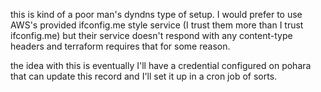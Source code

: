 this is kind of a poor man's dyndns type of setup. I would prefer to use AWS's provided ifconfig.me style service (I trust them more than I trust ifconfig.me) but their service doesn't respond with any content-type headers and terraform requires that for some reason.

the idea with this is eventually I'll have a credential configured on pohara that can update this record and I'll set it up in a cron job of sorts.
